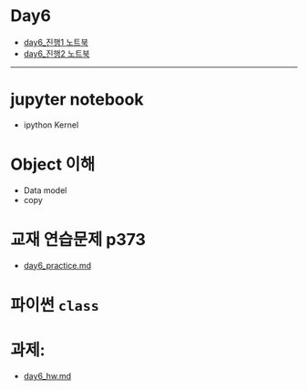 # Day6

- [day6_진행1 노트북](./day6_진행1.ipynb)
- [day6_진행2 노트북](./day6_진행2.ipynb)

---

# jupyter notebook

 - ipython Kernel
 

# Object 이해
 - Data model
 - copy

# 교재 연습문제 p373

 - [day6_practice.md](./day6_practice.md)


# 파이썬 `class`


# 과제:

- [day6_hw.md](./day6_hw.md)
